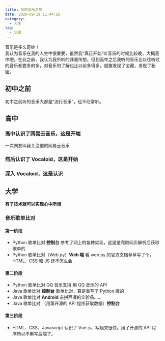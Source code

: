 ```yaml
---
title: 我的音乐之旅
date: 2020-09-19 11:44:16
category:
  - 人生
tag:
  - 记录
---
```


音乐是多么奇妙！  
我认为音乐在我的人生中很重要，虽然我“真正开始”听音乐的时候比较晚，大概高中吧。在此之前，我认为我所听的非我所想。但到高中之后我听的音乐比以往听过的音乐都要多的多，对音乐的了解也比以前多得多。就像发现了宝藏，发现了秘密。

<!-- more -->

## 初中之前

初中之前听的音乐大都是“流行音乐”，也不经常听。

## 高中

### 高中认识了网易云音乐，这是开端

一次网友叫我关注他的网易云音乐

### 然后认识了 Vocaloid，这是开始

### 深入 Vocaloid，这是认识

## 大学

**有了技术就可以实现心中所想**

### 音乐歌单比对

#### 第一阶段

- Python 歌单比对 **控制台**
  参考了网上的各种实现，这里是爬取网页解析后获取歌单的
- Python 歌单比对（Web.py）**Web 端**
  看 web.py 的官方文档草草写了个，HTML、CSS 和 JS 还不怎么会

#### 第二阶段

- Python 歌单比对 QQ 音乐支持
  用 QQ 音乐的 API
- Java 歌单比对 **控制台**
  歌单比对，算是重写了 Python 版的
- Java 歌单比对 **Android**
  东拼西凑的实验品……
- Java 歌单比对 （用第开源的 API 程序获取数据）**控制台**

#### 第三阶段

- HTML、CSS、Javascript
  认识了 Vue.js，写起来很快。用了开源的 API 程序所以不用写后端了。
